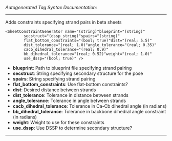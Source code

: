 _Autogenerated Tag Syntax Documentation:_

---
Adds constraints specifying strand pairs in beta sheets

```
<SheetConstraintGenerator name="(string)"blueprint="(string)"
        secstruct="(dssp_string)"spairs="(string)"
        flat_bottom_constraints="(bool; true)"dist="(real; 5.5)"
        dist_tolerance="(real; 1.0)"angle_tolerance="(real; 0.35)"
        cacb_dihedral_tolerance="(real; 0.9)"
        bb_dihedral_tolerance="(real; 0.52)"weight="(real; 1.0)"
        use_dssp="(bool; true)" />
```

-   **blueprint**: Path to blueprint file specifying strand pairing
-   **secstruct**: String specifying secondary structure for the pose
-   **spairs**: String specifying strand pairing
-   **flat_bottom_constraints**: Use flat-bottom constraints?
-   **dist**: Desired distance between strands
-   **dist_tolerance**: Tolerance in distance between strands
-   **angle_tolerance**: Tolerance in angle between strands
-   **cacb_dihedral_tolerance**: Tolerance in Ca-Cb dihedral angle (in radians)
-   **bb_dihedral_tolerance**: Tolerance in backbone dihedral angle constraint (in radians)
-   **weight**: Weight to use for these constraints
-   **use_dssp**: Use DSSP to determine secondary structure?

---

